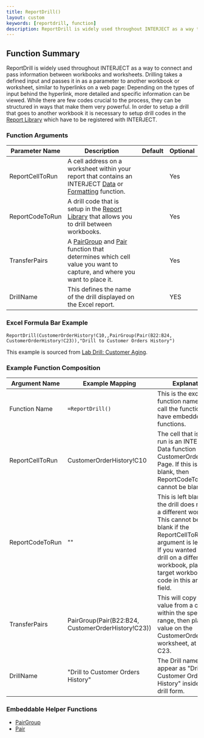 ```yaml
---
title: ReportDrill()
layout: custom
keywords: [reportdrill, function]
description: ReportDrill is widely used throughout INTERJECT as a way to connect and pass information between workbooks and worksheets. 
---
```


## Function Summary

ReportDrill is widely used throughout INTERJECT as a way to connect and pass information between workbooks and worksheets. Drilling takes a defined input and passes it in as a parameter to another workbook or worksheet, similar to hyperlinks on a web page: Depending on the types of input behind the hyperlink, more detailed and specific information can be viewed. While there are few codes crucial to the process, they can be structured in ways that make them very powerful. In order to setup a drill that goes to another workbook it is necessary to setup drill codes in the [Report Library](/wGetStarted/L10-Updating-the-Report-Library_62849583.html#adding-a-drill-code-to-a-report) which have to be registered with INTERJECT.

### Function Arguments

| Parameter Name  | Description                                                                                                      | Default | Optional |
|-----------------|------------------------------------------------------------------------------------------------------------------|---------|----------|
| ReportCellToRun | A cell address on a worksheet within your report that contains an INTERJECT [Data](Data-Functions-Landing.html) or [Formatting](Formatting-Functions-Landing.html) function. |         | Yes         |
| ReportCodeToRun | A drill code that is setup in the [Report Library](/wGetStarted/L10-Updating-the-Report-Library_62849583.html#adding-a-drill-code-to-a-report) that allows you to drill between workbooks.                 |         | Yes         |
| TransferPairs   | A [PairGroup](Pairgroup_81756186.html) and [Pair](Pair_81756188.html) function that determines which cell value you want to capture, and where you want to place it.   |       |         Yes   |
| DrillName       | This defines the name of the drill displayed on the Excel report.|         | YES         |


### Excel Formula Bar Example

```Excel
ReportDrill(CustomerOrderHistory!C10,,PairGroup(Pair(B22:B24, CustomerOrderHistory!C23)),"Drill to Customer Orders History")
```
This example is sourced from [Lab Drill: Customer Aging](/wGetStarted/L-Drill-CustomerAging_128421015.html).

### Example Function Composition

| Argument Name   | Example Mapping                    | Explanation                                                                                |
|-----------------|------------------------------------|--------------------------------------------------------------------------------------------|
| Function Name   | `=ReportDrill()`                   | This is the excel function name used to call the function. It can have embedded functions. |
| ReportCellToRun | CustomerOrderHistory!C10           | The cell that is being run is an INTERJECT Data function on the CustomerOrderHistory Page. If this is left blank, then ReportCodeToRun cannot be blank.|
| ReportCodeToRun | ""                                 | This is left blank since the drill does not go to a different workbook. This cannot be left blank if the ReportCellToRun argument is left blank. If you wanted to run a drill on a different workbook, place the target workbook's drill code in this argument field.|
| TransferPairs   | PairGroup(Pair(B22:B24, CustomerOrderHistory!C23))|  This will copy a cell value from a cell within the specified range, then place that value on the CustomerOrderHistory worksheet, at cell C23.|
| DrillName       | "Drill to Customer Orders History" |  The Drill name will appear as "Drill to Customer Orders History" inside of the drill form.|

### Embeddable Helper Functions

* [PairGroup](Pairgroup_81756186.html)
* [Pair](Pair_81756188.html)